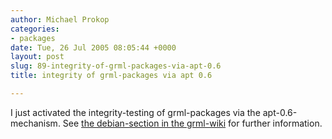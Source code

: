 ```yaml
---
author: Michael Prokop
categories:
- packages
date: Tue, 26 Jul 2005 08:05:44 +0000
layout: post
slug: 89-integrity-of-grml-packages-via-apt-0.6
title: integrity of grml-packages via apt 0.6

---
```

I just activated the integrity\-testing of grml\-packages via the apt\-0\.6\-mechanism. See [the debian\-section in the grml\-wiki](http://wiki.grml.org/doku.php?id=debian) for further information.
